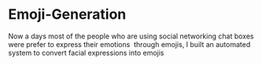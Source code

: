 # Emoji-Generation
Now a days most of the people who are using social networking chat boxes were prefer to express their emotions  through emojis, I built an automated system to convert facial expressions into emojis
